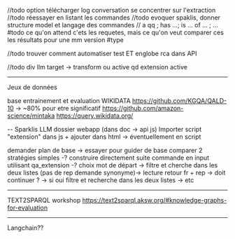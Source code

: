 //todo option télécharger log conversation
se concentrer sur l'extraction
//todo réessayer en listant les commandes
//todo evoquer spaklis, donner structure model et langage des commandes
    // a qq ; has ...; is ... of ... ; ...    
#todo ce qu'on attend c'ets les requetes, mais ce qu'on veut comparer ces les résultats pour une mm version
#type

//todo trouver comment automatiser test ET englobe rca dans API

//todo div llm target -> transform ou active qd extension active
____________
Jeux de données

base entrainement et evaluation
WIKIDATA
https://github.com/KGQA/QALD-10 -> ~80% pour etre significatif
https://github.com/amazon-science/mintaka
https://query.wikidata.org/


--
Sparklis LLM
dossier webapp (dans doc -> api js)
Importer script "extension" dans js + ajouter dans html -> éventuellement en script

demander plan de base -> essayer pour guider de base 
comparer 2 stratégies simples
-? construire directement suite commande en input utilisant qa_extension
-? choix mot de départ -> filtre et cherche dans les deux listes (pas de rep demande synonyme)-> lecture retour fr + rep -> doit continuer ? -> si oui filtre et recherche dans les deux listes -> etc 


-----------------------------------
TEXT2SPARQL workshop
https://text2sparql.aksw.org/#knowledge-graphs-for-evaluation

-----------------------------------
Langchain??